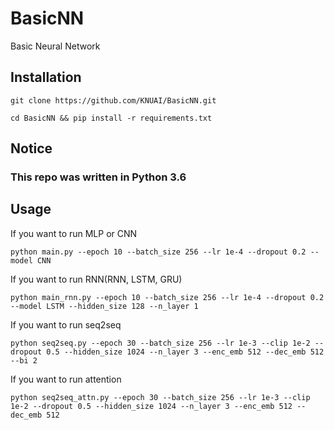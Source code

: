 # BasicNN
Basic Neural Network
## Installation
```
git clone https://github.com/KNUAI/BasicNN.git
```
```
cd BasicNN && pip install -r requirements.txt
```
## Notice
### This repo was written in Python 3.6
## Usage
If you want to run MLP or CNN
```
python main.py --epoch 10 --batch_size 256 --lr 1e-4 --dropout 0.2 --model CNN
```
If you want to run RNN(RNN, LSTM, GRU)
```
python main_rnn.py --epoch 10 --batch_size 256 --lr 1e-4 --dropout 0.2 --model LSTM --hidden_size 128 --n_layer 1
```
If you want to run seq2seq
```
python seq2seq.py --epoch 30 --batch_size 256 --lr 1e-3 --clip 1e-2 --dropout 0.5 --hidden_size 1024 --n_layer 3 --enc_emb 512 --dec_emb 512 --bi 2
```
If you want to run attention
```
python seq2seq_attn.py --epoch 30 --batch_size 256 --lr 1e-3 --clip 1e-2 --dropout 0.5 --hidden_size 1024 --n_layer 3 --enc_emb 512 --dec_emb 512
```
